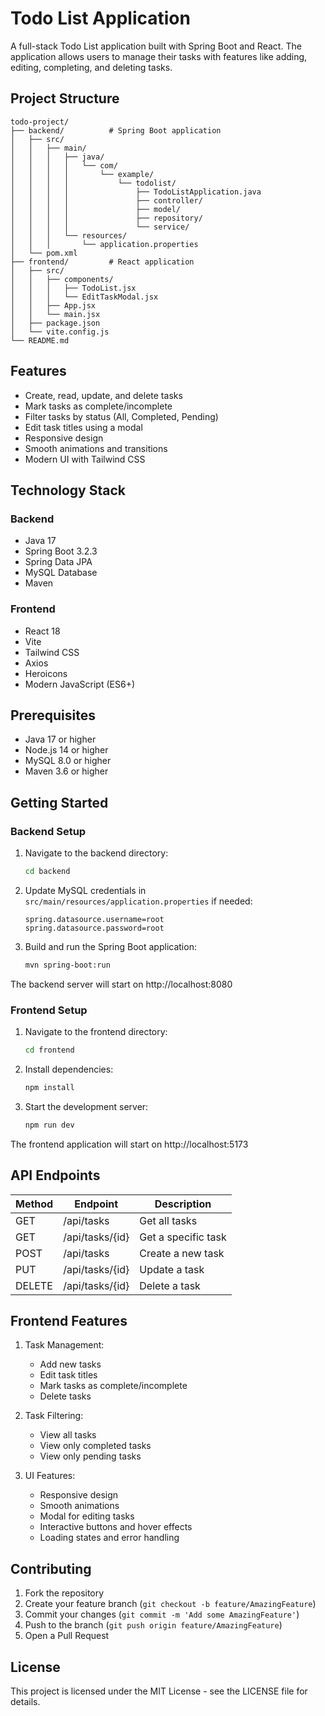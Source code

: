 # Todo List Application

A full-stack Todo List application built with Spring Boot and React. The application allows users to manage their tasks with features like adding, editing, completing, and deleting tasks.

## Project Structure

```
todo-project/
├── backend/          # Spring Boot application
│   ├── src/
│   │   ├── main/
│   │   │   ├── java/
│   │   │   │   └── com/
│   │   │   │       └── example/
│   │   │   │           └── todolist/
│   │   │   │               ├── TodoListApplication.java
│   │   │   │               ├── controller/
│   │   │   │               ├── model/
│   │   │   │               ├── repository/
│   │   │   │               └── service/
│   │   │   └── resources/
│   │   │       └── application.properties
│   └── pom.xml
├── frontend/         # React application
│   ├── src/
│   │   ├── components/
│   │   │   ├── TodoList.jsx
│   │   │   └── EditTaskModal.jsx
│   │   ├── App.jsx
│   │   └── main.jsx
│   ├── package.json
│   └── vite.config.js
└── README.md
```

## Features

- Create, read, update, and delete tasks
- Mark tasks as complete/incomplete
- Filter tasks by status (All, Completed, Pending)
- Edit task titles using a modal
- Responsive design
- Smooth animations and transitions
- Modern UI with Tailwind CSS

## Technology Stack

### Backend
- Java 17
- Spring Boot 3.2.3
- Spring Data JPA
- MySQL Database
- Maven

### Frontend
- React 18
- Vite
- Tailwind CSS
- Axios
- Heroicons
- Modern JavaScript (ES6+)

## Prerequisites

- Java 17 or higher
- Node.js 14 or higher
- MySQL 8.0 or higher
- Maven 3.6 or higher

## Getting Started

### Backend Setup

1. Navigate to the backend directory:
   ```bash
   cd backend
   ```

2. Update MySQL credentials in `src/main/resources/application.properties` if needed:
   ```properties
   spring.datasource.username=root
   spring.datasource.password=root
   ```

3. Build and run the Spring Boot application:
   ```bash
   mvn spring-boot:run
   ```

The backend server will start on http://localhost:8080

### Frontend Setup

1. Navigate to the frontend directory:
   ```bash
   cd frontend
   ```

2. Install dependencies:
   ```bash
   npm install
   ```

3. Start the development server:
   ```bash
   npm run dev
   ```

The frontend application will start on http://localhost:5173

## API Endpoints

| Method | Endpoint | Description |
|--------|----------|-------------|
| GET    | /api/tasks | Get all tasks |
| GET    | /api/tasks/{id} | Get a specific task |
| POST   | /api/tasks | Create a new task |
| PUT    | /api/tasks/{id} | Update a task |
| DELETE | /api/tasks/{id} | Delete a task |

## Frontend Features

1. Task Management:
   - Add new tasks
   - Edit task titles
   - Mark tasks as complete/incomplete
   - Delete tasks

2. Task Filtering:
   - View all tasks
   - View only completed tasks
   - View only pending tasks

3. UI Features:
   - Responsive design
   - Smooth animations
   - Modal for editing tasks
   - Interactive buttons and hover effects
   - Loading states and error handling

## Contributing

1. Fork the repository
2. Create your feature branch (`git checkout -b feature/AmazingFeature`)
3. Commit your changes (`git commit -m 'Add some AmazingFeature'`)
4. Push to the branch (`git push origin feature/AmazingFeature`)
5. Open a Pull Request

## License

This project is licensed under the MIT License - see the LICENSE file for details. 